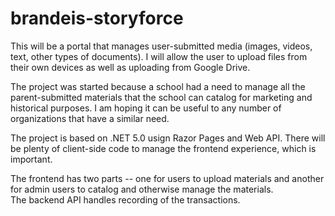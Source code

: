 # brandeis-storyforce
This will be a portal that manages user-submitted media (images, videos, text, other types of documents).  I will allow the user to upload files from their own devices as well as uploading from Google Drive.

The project was started because a school had a need to manage all the parent-submitted materials that the school can catalog for marketing and historical purposes.  I am hoping it can be useful to any number of organizations that have a similar need.

The project is based on .NET 5.0 usign Razor Pages and Web API.  There will be plenty of client-side code to manage the frontend experience, which is important.

The frontend has two parts -- one for users to upload materials and another for admin users to catalog and otherwise manage the materials.  
The backend API handles recording of the transactions.

